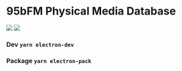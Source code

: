 # 95bFM Physical Media Database

![](https://img.shields.io/badge/node-7.4.0-blue.svg)
![](https://img.shields.io/badge/yarn-0.27.5-blue.svg)

### Dev `yarn electron-dev`
### Package `yarn electron-pack`
